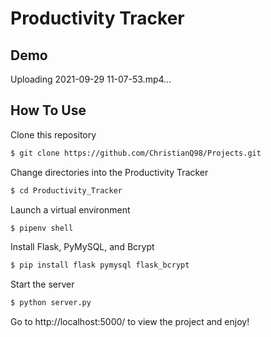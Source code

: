 # Productivity Tracker

## Demo 

Uploading 2021-09-29 11-07-53.mp4…

## How To Use

Clone this repository

```bash
$ git clone https://github.com/ChristianQ98/Projects.git
```

Change directories into the Productivity Tracker 

```bash
$ cd Productivity_Tracker
```

Launch a virtual environment

```bash
$ pipenv shell
```

Install Flask, PyMySQL, and Bcrypt

```bash
$ pip install flask pymysql flask_bcrypt
```

Start the server

```bash
$ python server.py
```

Go to http://localhost:5000/ to view the project and enjoy!
